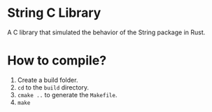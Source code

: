 # String C Library
A C library that simulated the behavior of the String package in Rust.

# How to compile?
1. Create a build folder.
2. `cd` to the `build` directory.
3. `cmake ..` to generate the `Makefile`.
4. `make`
